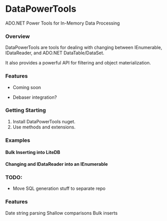 # DataPowerTools
ADO.NET Power Tools for In-Memory Data Processing

### Overview

DataPowerTools are tools for dealing with changing between IEnumerable, IDataReader, and ADO.NET DataTable/DataSet. 

It also provides a powerful API for filtering and object materialization.

### Features

- Coming soon

- Debaser integration?

### Getting Starting

1. Install DataPowerTools nuget.
2. Use methods and extensions.

### Examples

#### Bulk Inserting into LiteDB



#### Changing and IDataReader into an IEnumerable






### TODO:

- Move SQL generation stuff to separate repo


### Features

Date string parsing
Shallow comparisons
Bulk inserts

